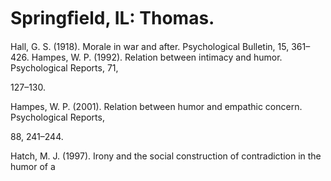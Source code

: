 # Springﬁeld, IL: Thomas.

Hall, G. S. (1918). Morale in war and after. Psychological Bulletin, 15, 361–426. Hampes, W. P. (1992). Relation between intimacy and humor. Psychological Reports, 71,

127–130.

Hampes, W. P. (2001). Relation between humor and empathic concern. Psychological Reports,

88, 241–244.

Hatch, M. J. (1997). Irony and the social construction of contradiction in the humor of a